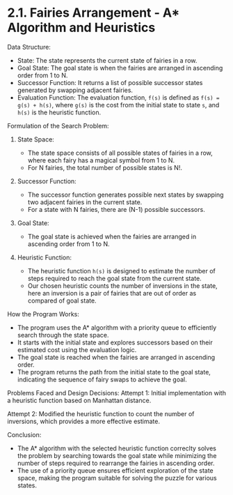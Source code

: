 # 2.1. Fairies Arrangement - A* Algorithm and Heuristics

Data Structure:
- State: The state represents the current state of fairies in a row.
- Goal State: The goal state is when the fairies are arranged in ascending order from 1 to N.
- Successor Function: It returns a list of possible successor states generated by swapping adjacent fairies.
- Evaluation Function: The evaluation function, `f(s)` is defined as `f(s) = g(s) + h(s)`, where `g(s)` is the cost from the initial state to state `s`, and `h(s)` is the heuristic function.

Formulation of the Search Problem:

1. State Space:
   - The state space consists of all possible states of fairies in a row, where each fairy has a magical symbol from 1 to N.
   - For N fairies, the total number of possible states is N!.

2. Successor Function:
   - The successor function generates possible next states by swapping two adjacent fairies in the current state.
   - For a state with N fairies, there are (N-1) possible successors.

4. Goal State:
   - The goal state is achieved when the fairies are arranged in ascending order from 1 to N.

5. Heuristic Function:
   - The heuristic function `h(s)` is designed to estimate the number of steps required to reach the goal state from the current state.
   - Our chosen heuristic counts the number of inversions in the state, here an inversion is a pair of fairies that are out of order as compared of goal      state.

How the Program Works:
- The program uses the A* algorithm with a priority queue to efficiently search through the state space.
- It starts with the initial state and explores successors based on their estimated cost using the evaluation logic.
- The goal state is reached when the fairies are arranged in ascending order.
- The program returns the path from the initial state to the goal state, indicating the sequence of fairy swaps to achieve the goal.

Problems Faced and Design Decisions:
Attempt 1:
Initial implementation with a heuristic function based on Manhattan distance.
  
Attempt 2:
Modified the heuristic function to count the number of inversions, which provides a more effective estimate.

Conclusion:
- The A* algorithm with the selected heuristic function correclty solves the problem by searching towards the goal state while minimizing the number of steps required to rearrange the fairies in ascending order.
- The use of a priority queue ensures efficient exploration of the state space, making the program suitable for solving the puzzle for various states.

